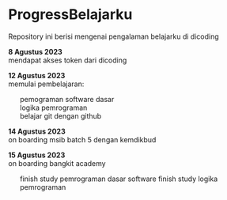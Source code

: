 # ProgressBelajarku
Repository ini berisi mengenai pengalaman belajarku di dicoding

**8 Agustus 2023**
<br>mendapat akses token dari dicoding

**12 Agustus 2023**
<br>memulai pembelajaran:
<ul>
<l1>pemograman software dasar</l1> 
<br><l2>logika pemrograman</l2>
<br><l3>belajar git dengan github</l3>
</ul>

**14 Agustus 2023**
<br>on boarding msib batch 5 dengan kemdikbud

**15 Agustus 2023**
<br>on boarding bangkit academy
<ul>
<l1>finish study pemrograman dasar software</l1>
<l2>finish study logika pemrograman</l2>
</ul>
